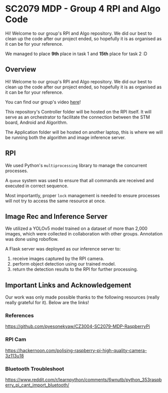 # SC2079 MDP - Group 4 RPI and Algo Code

Hi! Welcome to our group's RPI and Algo repository. We did our best to clean up the code after our project ended, so hopefully it is as organised as it can be for your reference.

We managed to place **9th** place in task 1 and **15th** place for task 2 :D

## Overview

Hi! Welcome to our group's RPI and Algo repository. We did our best to clean up the code after our project ended, so hopefully it is as organised as it can be for your reference.

You can find our group's video [here](https://www.youtube.com/watch?v=ft0QzwhuB7s)!

This repository's Controller folder will be hosted on the RPI itself. It will serve as an orchestrator to facilitate the connection between the STM board, Android and Algorithm.

The Application folder will be hosted on another laptop, this is where we will be running both the algorithm and image inference server.

## RPI

We used Python's `multiprocessing` library to manage the concurrent processes.

A `queue` system was used to ensure that all commands are received and executed in correct sequence.

Most importantly, proper `lock` management is needed to ensure processes will not try to access the same resource at once.


## Image Rec and Inference Server
We utilized a YOLOv5 model trained on a dataset of more than 2,000 images, which were collected in collaboration with other groups. Annotation was done using roboflow.

A Flask server was deployed as our inference server to:
1. receive images captured by the RPI camera.
2. perform object detection using our trained model.
3. return the detection results to the RPI for further processing.

## Important Links and Acknowledgement

Our work was only made possible thanks to the following resources (really really grateful for it). Below are the links!

### References

https://github.com/pyesonekyaw/CZ3004-SC2079-MDP-RaspberryPi

### RPI Cam

https://hackernoon.com/polising-raspberry-pi-high-quality-camera-3z113u18

### Bluetooth Troubleshoot
https://www.reddit.com/r/learnpython/comments/6wnutb/python_353raspberry_pi_cant_import_bluetooth/
